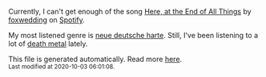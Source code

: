 
  Currently, I can't get enough of the song <a href="https://open.spotify.com/track/1q6vKnTqKtKFJRzDNu8Mb4">Here, at the End of All Things</a> by <a href="https://open.spotify.com/artist/0DHLXYQowVvc8oQxp5Lrk3">foxwedding</a> on <a href="https://open.spotify.com/user/9qz2xtkur2fengfsdcq8dd907?si=kq2SVrUkSNe0z1NJjpt7kg">Spotify</a>.

  My most listened genre is <a href="https://duckduckgo.com/?q=neue deutsche harte music">neue deutsche harte</a>.
  Still, I've been listening to a lot of <a href="https://duckduckgo.com/?q=death metal music">death metal</a> lately.

  This file is generated automatically. Read more <a href="https://github.com/CodeF0x/CodeF0x/blob/master/IMPORTANT.md">here</a>.
  <br>
  <sub>Last modified at 2020-10-03 06:01:08.</sub>
  